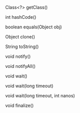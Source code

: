 Class<?>    getClass()

int         hashCode()

boolean     equals(Object obj)

Object      clone()

String      toString()

void        notify()

void        notifyAll()

void        wait()

void        wait(long timeout)

void        wait(long timeout, int nanos)

void        finalize()